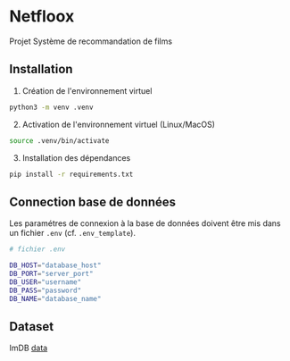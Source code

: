 # Netfloox
Projet Système de recommandation de films

## Installation

1.  Création de l'environnement virtuel

```bash
python3 -m venv .venv
```

2. Activation de l'environnement virtuel (Linux/MacOS)

```bash
source .venv/bin/activate
```

3. Installation des dépendances

```bash
pip install -r requirements.txt
```

## Connection base de données
Les paramétres de connexion à la base de données doivent être mis dans un fichier `.env` (cf. `.env_template`).  
```bash
# fichier .env

DB_HOST="database_host"
DB_PORT="server_port"
DB_USER="username"
DB_PASS="password"
DB_NAME="database_name"
```

## Dataset
ImDB [data](https://developer.imdb.com/non-commercial-datasets)